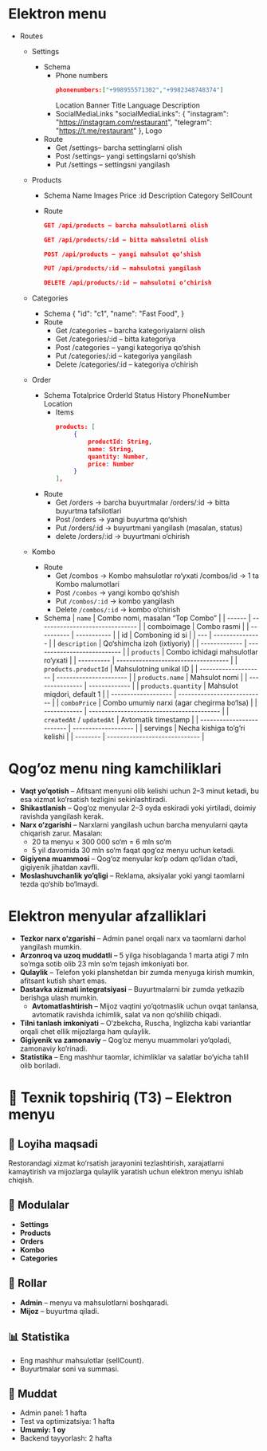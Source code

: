 # Elektron menu
  
- Routes

  - Settings
    - Schema
      - Phone numbers
        ```json
        phonenumbers:["+998955571302","+9982348748374"]
        ```
        Location
        Banner
        Title
        Language
        Description
      - SocialMediaLinks
        "socialMediaLinks": {
        "instagram": "https://instagram.com/restaurant",
        "telegram": "https://t.me/restaurant"
        },
        Logo
    - Route
      - Get
        /settings– barcha settinglarni olish
      - Post
        /settings– yangi settingslarni qo‘shish
      - Put
        /settings – settingsni yangilash
  - Products

    - Schema
      Name
      Images
      Price
      :id
      Description
      Category
      SellCount
    - Route

      ```json
      GET /api/products – barcha mahsulotlarni olish

      GET /api/products/:id – bitta mahsulotni olish

      POST /api/products – yangi mahsulot qo‘shish

      PUT /api/products/:id – mahsulotni yangilash

      DELETE /api/products/:id – mahsulotni o‘chirish
      ```

  - Categories
    - Schema
      {
      "id": "c1",
      "name": "Fast Food",
      }
    - Route
      - Get
        /categories – barcha kategoriyalarni olish
      - Get
        /categories/:id – bitta kategoriya
      - Post
        /categories – yangi kategoriya qo‘shish
      - Put
        /categories/:id – kategoriya yangilash
      - Delete
        /categories/:id – kategoriya o‘chirish
  - Order
    - Schema
      Totalprice
      OrderId
      Status
      History
      PhoneNumber
      Location
      - Items
        ```json
        products: [
             {
                 productId: String,
                 name: String,
                 quantity: Number,
                 price: Number
             }
        ],
        ```
    - Route
      - Get
        /orders → barcha buyurtmalar
        /orders/:id → bitta buyurtma tafsilotlari
      - Post
        /orders → yangi buyurtma qo‘shish
      - Put
        /orders/:id → buyurtmani yangilash (masalan, status)
      - delete
        /orders/:id → buyurtmani o‘chirish
  - Kombo
    - Route
      - Get
        /combos → Kombo mahsulotlar ro‘yxati
        /combos/id → 1 ta Kombo malumotlari
      - Post
        `/combos` → yangi kombo qo‘shish
      - Put
        `/combos/:id` → kombo yangilash
      - Delete
        `/combos/:id` → kombo o‘chirish
    - Schema
      | `name` | Combo nomi, masalan “Top Combo” |
      | ------ | ------------------------------- |
      | comboimage | Combo rasmi |
      | ---------- | ----------- |
      | id | Comboning id si |
      | --- | --------------- |
      | `description` | Qo‘shimcha izoh (ixtiyoriy) |
      | ------------- | --------------------------- |
      | `products` | Combo ichidagi mahsulotlar ro‘yxati |
      | ---------- | ----------------------------------- |
      | `products.productId` | Mahsulotning unikal ID |
      | -------------------- | ---------------------- |
      | `products.name` | Mahsulot nomi |
      | --------------- | ------------- |
      | `products.quantity` | Mahsulot miqdori, default 1 |
      | ------------------- | --------------------------- |
      | `comboPrice` | Combo umumiy narxi (agar chegirma bo‘lsa) |
      | ------------ | ----------------------------------------- |
      | `createdAt` / `updatedAt` | Avtomatik timestamp |
      | ------------------------- | ------------------- |
      | servings | Necha kishiga to’g’ri kelishi |
      | -------- | ----------------------------- |

# Qog’oz menu ning kamchiliklari

- **Vaqt yo‘qotish** – Afitsant menyuni olib kelishi uchun 2–3 minut ketadi, bu esa xizmat ko‘rsatish tezligini sekinlashtiradi.
- **Shikastlanish** – Qog‘oz menyular 2–3 oyda eskiradi yoki yirtiladi, doimiy ravishda yangilash kerak.
- **Narx o‘zgarishi** – Narxlarni yangilash uchun barcha menyularni qayta chiqarish zarur. Masalan:
  - 20 ta menyu × 300 000 so‘m = 6 mln so‘m
  - 5 yil davomida 30 mln so‘m faqat qog‘oz menyu uchun ketadi.
- **Gigiyena muammosi** – Qog‘oz menyular ko‘p odam qo‘lidan o‘tadi, gigiyenik jihatdan xavfli.
- **Moslashuvchanlik yo‘qligi** – Reklama, aksiyalar yoki yangi taomlarni tezda qo‘shib bo‘lmaydi.

# Elektron menyular afzalliklari

- **Tezkor narx o‘zgarishi** – Admin panel orqali narx va taomlarni darhol yangilash mumkin.
- **Arzonroq va uzoq muddatli** – 5 yilga hisoblaganda 1 marta atigi 7 mln so’mga sotib olib 23 mln so‘m tejash imkoniyati bor.
- **Qulaylik** – Telefon yoki planshetdan bir zumda menyuga kirish mumkin, afitsant kutish shart emas.
- **Dastavka xizmati integratsiyasi** – Buyurtmalarni bir zumda yetkazib berishga ulash mumkin.
  - **Avtomatlashtirish** – Mijoz vaqtini yo’qotmaslik uchun ovqat tanlansa, avtomatik ravishda ichimlik, salat va non qo‘shilib chiqadi.
- **Tilni tanlash imkoniyati** – O‘zbekcha, Ruscha, Inglizcha kabi variantlar orqali chet ellik mijozlarga ham qulaylik.
- **Gigiyenik va zamonaviy** – Qog‘oz menyu muammolari yo‘qoladi, zamonaviy ko‘rinadi.
- **Statistika** – Eng mashhur taomlar, ichimliklar va salatlar bo‘yicha tahlil olib boriladi.

# 📑 Texnik topshiriq (ТЗ) – Elektron menyu

## 🎯 Loyiha maqsadi

Restorandagi xizmat ko‘rsatish jarayonini tezlashtirish, xarajatlarni kamaytirish va mijozlarga qulaylik yaratish uchun elektron menyu ishlab chiqish.

## 📂 Modulalar

- **Settings**
- **Products**
- **Orders**
- **Kombo**
- **Categories**

## 👥 Rollar

- **Admin** – menyu va mahsulotlarni boshqaradi.
- **Mijoz** – buyurtma qiladi.

## 📊 Statistika

- Eng mashhur mahsulotlar (sellCount).
- Buyurtmalar soni va summasi.

## 📅 Muddat

- Admin panel: 1 hafta
- Test va optimizatsiya: 1 hafta
- **Umumiy: 1 oy**
- Backend tayyorlash: 2 hafta
